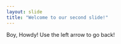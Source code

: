```yaml
---
layout: slide
title: "Welcome to our second slide!"
---
```

Boy, Howdy!
Use the left arrow to go back!
